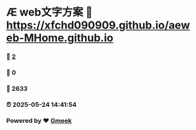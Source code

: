 # Æ web文字方案 :link: https://xfchd090909.github.io/aeweb-MHome.github.io 
### :page_facing_up: [2](https://xfchd090909.github.io/aeweb-MHome.github.io/tag.html) 
### :speech_balloon: 0 
### :hibiscus: 2633 
### :alarm_clock: 2025-05-24 14:41:54 
### Powered by :heart: [Gmeek](https://github.com/Meekdai/Gmeek)
